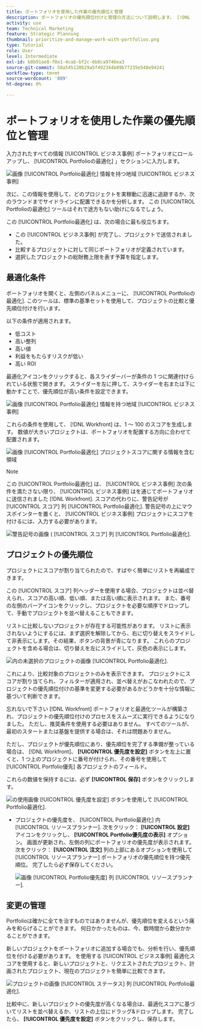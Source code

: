 ```yaml
---
title: ポートフォリオを使用した作業の優先順位と管理
description: ポートフォリオの優先順位付けと管理の方法について説明します。 [!DNL  Workfront].
activity: use
team: Technical Marketing
feature: Strategic Planning
thumbnail: prioritize-and-manage-work-with-portfolios.png
type: Tutorial
role: User
level: Intermediate
exl-id: b8b91ae8-f0e1-4cab-bf2c-6b8ca9746ea3
source-git-commit: 58a545120b29a5f492344b89b77235e548e94241
workflow-type: tm+mt
source-wordcount: '889'
ht-degree: 0%

---
```


# ポートフォリオを使用した作業の優先順位と管理

入力されたすべての情報 [!UICONTROL ビジネス事例] ポートフォリオにロールアップし、 [!UICONTROL Portfolioの最適化] 」セクションに入力します。

![画像 [!UICONTROL Portfolio最適化] 情報を持つ地域 [!UICONTROL ビジネス事例]](assets/10-portfolio-management9.png)

次に、この情報を使用して、どのプロジェクトを実稼動に迅速に追跡するか、次のラウンドまでサイドラインに配置できるかを分析します。 この [!UICONTROL Portfolioの最適化] ツールはそれで途方もない助けになるでしょう。

この [!UICONTROL Portfolio最適化] は、次の場合に最も役立ちます。

* この [!UICONTROL ビジネス事例] が完了し、プロジェクトで送信されました。
* 比較するプロジェクトに対して同じポートフォリオが定義されています。
* 選択したプロジェクトの総財務上限を表す予算を指定します。

## 最適化条件

ポートフォリオを開くと、左側のパネルメニューに、 [!UICONTROL Portfolioの最適化]. このツールは、標準の基準セットを使用して、プロジェクトの比較と優先順位付けを行います。

以下の条件が適用されます。

* 低コスト
* 高い整列
* 高い値
* 利益をもたらすリスクが低い
* 高い ROI

最適化アイコンをクリックすると、各スライダーバーが条件の 1 つに関連付けられている状態で開きます。 スライダーを左に押して、スライダーを右または下に動かすことで、優先順位が高い条件を設定できます。

![画像 [!UICONTROL Portfolio最適化] 情報を持つ地域 [!UICONTROL ビジネス事例]](assets/11-portfolio-management10.png)

これらの条件を使用して、 [!DNL Workfront] は、1 ～ 100 のスコアを生成します。 数値が大きいプロジェクトは、ポートフォリオを配置する方向に合わせて配置されます。

![画像 [!UICONTROL Portfolio最適化] プロジェクトスコアに関する情報を含む領域](assets/12-portfolio-management14.png)

>[!NOTE]
>
>この [!UICONTROL Portfolio最適化] は、 [!UICONTROL ビジネス事例] 次の条件を満たさない限り、 [!UICONTROL ビジネス事例] はを通じてポートフォリオに送信されました [!DNL Workfront]. スコアの代わりに、警告記号が [!UICONTROL スコア] 列 [!UICONTROL Portfolio最適化]. 警告記号の上にマウスポインターを置くと、 [!UICONTROL ビジネス事例] プロジェクトにスコアを付けるには、入力する必要があります。

![警告記号の画像 ( [!UICONTROL スコア] 列 [!UICONTROL Portfolio最適化].](assets/13-portfolio-management12.png)

## プロジェクトの優先順位

プロジェクトにスコアが割り当てられたので、すばやく簡単にリストを再編成できます。

この [!UICONTROL スコア] 列ヘッダーを使用する場合、プロジェクトは並べ替えられ、スコアの高い順、低い順、または高い順に表示されます。 また、番号の左側のバーアイコンをクリックし、プロジェクトを必要な順序でドロップして、手動でプロジェクトを並べ替えることもできます。

リストに比較しないプロジェクトが存在する可能性があります。 リストに表示されないようにするには、まず選択を解除してから、右に切り替えをスライドして非表示にします。その結果、ボタンの背景が青になります。 これらのプロジェクトを含める場合は、切り替えを左にスライドして、灰色の表示にします。

![内の未選択のプロジェクトの画像 [!UICONTROL Portfolio最適化].](assets/14-portfolio-management13.png)

これにより、比較対象のプロジェクトのみを表示できます。 プロジェクトにスコアが割り当てられ、フィルターが適用され、並べ替えがおこなわれたので、プロジェクトの優先順位付けの基準を変更する必要があるかどうかを十分な情報に基づいて判断できます。

忘れないで下さい [!DNL Workfront] ポートフォリオと最適化ツールが構築され、プロジェクトの優先順位付けのプロセスをスムーズに実行できるようになりました。 ただし、推奨条件を使用する必要はありません。 すべてのツールが、最初のスタートまたは基盤を提供する場合は、それは問題ありません。

ただし、プロジェクトが優先順位にあり、優先順位を完了する準備が整っている場合は、 [!DNL Workfront]、 **[!UICONTROL 優先度を設定]** ボタンを左上に置くと、1 つ上のプロジェクトに番号が付けられ、その番号を使用して [!UICONTROL Portfolio優先] 各プロジェクトのフィールド。

これらの数値を保持するには、必ず **[!UICONTROL 保存]** ボタンをクリックします。

![の使用画像 [!UICONTROL 優先度を設定] ボタンを使用して [!UICONTROL Portfolio最適化].](assets/15-portfolio-management15.png)

<!-- 
Pro-tips graphic
-->

* プロジェクトの優先度を、 [!UICONTROL Portfolio最適化] 内 [!UICONTROL リソースプランナー]. 次をクリック： **[!UICONTROL 設定]** アイコンをクリックし、 **[!UICONTROL Portfolio優先度の表示]** オプション。 画面が更新され、左側の列にポートフォリオの優先度が表示されます。 次をクリック： **[!UICONTROL 注文]** 列の上部にあるオプションを使用して [!UICONTROL リソースプランナー] ポートフォリオの優先順位を持つ優先順位。 完了したら必ず保存してください。

   ![画像 [!UICONTROL Portfolio優先度] 列 [!UICONTROL リソースプランナー].](assets/16-portfolio-management17.png)

## 変更の管理

Portfolioは確かに全てを治すものではありませんが、優先順位を変えるという痛みを和らげることができます。 何日かかったものは、今、数時間から数分かかることができます。

新しいプロジェクトをポートフォリオに追加する場合でも、分析を行い、優先順位を付ける必要があります。 を使用する [!UICONTROL ビジネス事例] 最適化スコアを使用すると、新しいプロジェクトと、リクエストされたプロジェクト、計画されたプロジェクト、現在のプロジェクトを簡単に比較できます。

![プロジェクトの画像 [!UICONTROL ステータス] 列 [!UICONTROL Portfolio最適化].](assets/17-project-management16.png)

比較中に、新しいプロジェクトの優先度が高くなる場合は、最適化スコアに基づいてリストを並べ替えるか、リストの上位にドラッグ&amp;ドロップします。 完了したら、 **[!UICONTROL 優先度を設定]** ボタンをクリックし、保存します。

<!-- Learn more graphic and documentation article links

* Portfolio Optimizer overview 
* Optimize projects in the Portfolio Optimizer 
* Overview of the Portfolio Optimizer score 
* Prioritizing projects in the Portfolio Optimizer

-->
